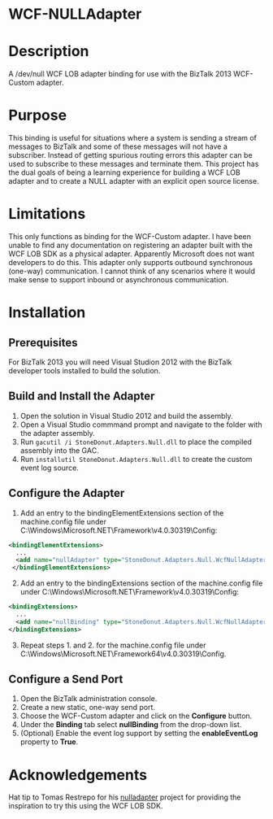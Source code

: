 WCF-NULLAdapter
===============

# Description

A /dev/null WCF LOB adapter binding for use with the BizTalk 2013 WCF-Custom adapter.

# Purpose

This binding is useful for situations where a system is sending a stream of messages to BizTalk and some of these messages will not have a subscriber. Instead of getting spurious routing errors this adapter can be used to subscribe to these messages and terminate them.
This project has the dual goals of being a learning experience for building a WCF LOB adapter and to create a NULL adapter with an explicit open source license.

# Limitations

This only functions as binding for the WCF-Custom adapter. I have been unable to find any documentation on registering an adapter built with the WCF LOB SDK as a physical adapter. Apparently Microsoft does not want developers to do this.
This adapter only supports outbound synchronous (one-way) communication. I cannot think of any scenarios where it would make sense to support inbound or asynchronous communication.

# Installation

## Prerequisites

For BizTalk 2013 you will need Visual Studion 2012 with the BizTalk developer tools installed to build the solution.

## Build and Install the Adapter

1. Open the solution in Visual Studio 2012 and build the assembly.
2. Open a Visual Studio commmand prompt and navigate to the folder with the adapter assembly.
3. Run `gacutil /i StoneDonut.Adapters.Null.dll` to place the compiled assembly into the GAC.
4. Run `installutil StoneDonut.Adapters.Null.dll` to create the custom event log source.

## Configure the Adapter

1. Add an entry to the bindingElementExtensions section of the machine.config file under C:\Windows\Microsoft.NET\Framework\v4.0.30319\Config:
```xml
<bindingElementExtensions>
  ...
  <add name="nullAdapter" type="StoneDonut.Adapters.Null.WcfNullAdapterBindingElementExtensionElement, StoneDonut.Adapters.Null, Version=1.0.0.0, Culture=neutral, PublicKeyToken=7b5655597b4dca60" />
 </bindingElementExtensions>
```
2. Add an entry to the bindingExtensions section of the machine.config file under C:\Windows\Microsoft.NET\Framework\v4.0.30319\Config:
```xml
<bindingExtensions>
  ...
  <add name="nullBinding" type="StoneDonut.Adapters.Null.WcfNullAdapterBindingCollectionElement, StoneDonut.Adapters.Null, Version=1.0.0.0, Culture=neutral, PublicKeyToken=7b5655597b4dca60" />
</bindingExtensions>
```
3. Repeat steps 1. and 2. for the machine.config file under C:\Windows\Microsoft.NET\Framework64\v4.0.30319\Config.

## Configure a Send Port

1. Open the BizTalk administration console.
2. Create a new static, one-way send port.
3. Choose the WCF-Custom adapter and click on the **Configure** button.
4. Under the **Binding** tab select **nullBinding** from the drop-down list.
5. (Optional) Enable the event log support by setting the **enableEventLog** property to **True**.

# Acknowledgements

Hat tip to Tomas Restrepo for his [nulladapter](https://github.com/tomasr/nulladapter) project for providing the inspiration to try this using the WCF LOB SDK.
